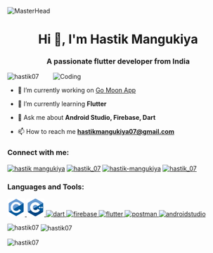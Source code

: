 ![MasterHead](https://miro.medium.com/v2/resize:fit:3200/1*vkfI4nFNheC5v0p7wzDtGg.gif)
<h1 align="center">Hi 👋, I'm Hastik Mangukiya</h1>
<h3 align="center">A passionate flutter developer from India</h3>
<img align="right" alt="Coding" width="400" src="https://media.tenor.com/2fXbn6Xtt0UAAAAM/software-software-development.gif">

<p align="left"> <img src="https://komarev.com/ghpvc/?username=hastik07&label=Profile%20views&color=0e75b6&style=flat" alt="hastik07" /> </p>

- 🔭 I’m currently working on [Go Moon App](https://github.com/hastik07/flutter_gomoon_app.git)

- 🌱 I’m currently learning **Flutter**

- 💬 Ask me about **Android Studio, Firebase, Dart**

- 📫 How to reach me **hastikmangukiya07@gmail.com**

<h3 align="left">Connect with me:</h3>
<p align="left">
<a href="https://www.linkedin.com/in/hastik-mangukiya-032917287/" target="blank"><img align="center" src="https://raw.githubusercontent.com/rahuldkjain/github-profile-readme-generator/master/src/images/icons/Social/linked-in-alt.svg" alt="hastik mangukiya" height="30" width="40" /></a>
<a href="https://instagram.com/hastik_07" target="blank"><img align="center" src="https://raw.githubusercontent.com/rahuldkjain/github-profile-readme-generator/master/src/images/icons/Social/instagram.svg" alt="hastik_07" height="30" width="40" /></a>
<a href="https://www.credly.com/users/hastik-mangukiya" target="blank"><img align="center" src="https://images.credly.com/images/b685de69-03cf-402c-b8e3-62ecd0e2e949/blob.png" alt="hastik-mangukiya" height="30" width="40" /></a>
<a href="https://www.leetcode.com/hastik_07" target="blank"><img align="center" src="https://raw.githubusercontent.com/rahuldkjain/github-profile-readme-generator/master/src/images/icons/Social/leet-code.svg" alt="hastik_07" height="30" width="40" /></a>
</p>

<h3 align="left">Languages and Tools:</h3>
<p align="left"> <a href="https://www.cprogramming.com/" target="_blank" rel="noreferrer"> <img src="https://raw.githubusercontent.com/devicons/devicon/master/icons/c/c-original.svg" alt="c" width="40" height="40"/> </a> <a href="https://www.w3schools.com/cpp/" target="_blank" rel="noreferrer"> <img src="https://raw.githubusercontent.com/devicons/devicon/master/icons/cplusplus/cplusplus-original.svg" alt="cplusplus" width="40" height="40"/> </a> <a href="https://dart.dev" target="_blank" rel="noreferrer"> <img src="https://www.vectorlogo.zone/logos/dartlang/dartlang-icon.svg" alt="dart" width="40" height="40"/> </a> <a href="https://firebase.google.com/" target="_blank" rel="noreferrer"> <img src="https://www.vectorlogo.zone/logos/firebase/firebase-icon.svg" alt="firebase" width="40" height="40"/> </a> <a href="https://flutter.dev" target="_blank" rel="noreferrer"> <img src="https://www.vectorlogo.zone/logos/flutterio/flutterio-icon.svg" alt="flutter" width="40" height="40"/> </a> <a href="https://postman.com" target="_blank" rel="noreferrer"> <img src="https://www.vectorlogo.zone/logos/getpostman/getpostman-icon.svg" alt="postman" width="40" height="40"/> </a> <a href="https://developer.android.com" target="_blank" rel="noreferrer"> <img src="https://uxwing.com/wp-content/themes/uxwing/download/brands-and-social-media/android-studio-icon.png" alt="androidstudio" width="40" height="40"/> </a> </p>

<p><img align="left" src="https://github-readme-stats.vercel.app/api/top-langs?username=hastik07&show_icons=true&locale=en&layout=compact" alt="hastik07" /></p>

<p>&nbsp;<img align="center" src="https://github-readme-stats.vercel.app/api?username=hastik07&show_icons=true&locale=en" alt="hastik07" /></p>

<p><img align="center" src="https://github-readme-streak-stats.herokuapp.com/?user=hastik07&" alt="hastik07" /></p>
